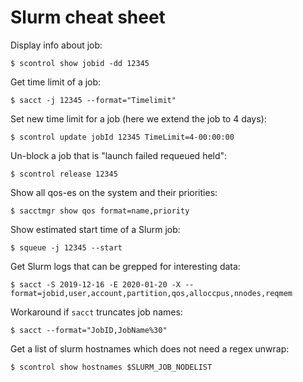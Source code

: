 # Slurm cheat sheet

Display info about job:
```
$ scontrol show jobid -dd 12345
```

Get time limit of a job:
```
$ sacct -j 12345 --format="Timelimit"
```

Set new time limit for a job (here we extend the job to 4 days):
```
$ scontrol update jobId 12345 TimeLimit=4-00:00:00
```

Un-block a job that is "launch failed requeued held":
```
$ scontrol release 12345
```

Show all qos-es on the system and their priorities:
```
$ sacctmgr show qos format=name,priority
```

Show estimated start time of a Slurm job:
```
$ squeue -j 12345 --start
```

Get Slurm logs that can be grepped for interesting data:
```
$ sacct -S 2019-12-16 -E 2020-01-20 -X --format=jobid,user,account,partition,qos,alloccpus,nnodes,reqmem
```

Workaround if `sacct` truncates job names:
```
$ sacct --format="JobID,JobName%30"
```

Get a list of slurm hostnames which does not need a regex unwrap:
```
$ scontrol show hostnames $SLURM_JOB_NODELIST
```
